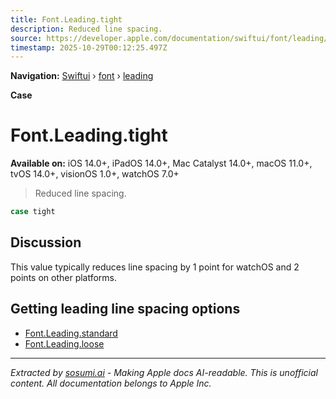 ```yaml
---
title: Font.Leading.tight
description: Reduced line spacing.
source: https://developer.apple.com/documentation/swiftui/font/leading/tight
timestamp: 2025-10-29T00:12:25.497Z
---
```


**Navigation:** [Swiftui](/documentation/swiftui) › [font](/documentation/swiftui/font) › [leading](/documentation/swiftui/font/leading)

**Case**

# Font.Leading.tight

**Available on:** iOS 14.0+, iPadOS 14.0+, Mac Catalyst 14.0+, macOS 11.0+, tvOS 14.0+, visionOS 1.0+, watchOS 7.0+

> Reduced line spacing.

```swift
case tight
```

## Discussion

This value typically reduces line spacing by 1 point for watchOS and 2 points on other platforms.

## Getting leading line spacing options

- [Font.Leading.standard](/documentation/swiftui/font/leading/standard)
- [Font.Leading.loose](/documentation/swiftui/font/leading/loose)

---

*Extracted by [sosumi.ai](https://sosumi.ai) - Making Apple docs AI-readable.*
*This is unofficial content. All documentation belongs to Apple Inc.*
